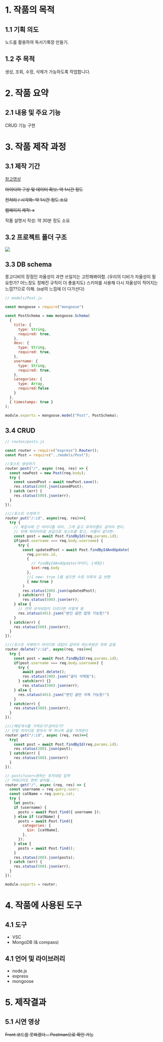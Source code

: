 # 1. 작품의 목적

## 1.1 기획 의도

노드를 활용하여 독서기록장 만들기.

## 1.2 주 목적

생성, 조회, 수정, 삭제가 가능하도록 작업합니다.

# 2. 작품 요약

## 2.1 내용 및 주요 기능

CRUD 기능 구현

# 3. 작품 제작 과정

## 3.1 제작 기간
[참고영상](https://www.youtube.com/watch?v=OML9f6LXUUs&t=3905s)

~~아이디어 구상 및 데이터 확보: 약 1시간 정도~~

~~전처리 / 시각화: 약 1시간 정도 소요~~

~~웹페이지 제작: x~~

작품 설명서 작성: 약 30분 정도 소요


## 3.2 프로젝트 폴더 구조
![](https://images.velog.io/images/jay__ss/post/3fc0a9be-b72e-4ff0-bd97-5d695a736d70/%E1%84%89%E1%85%B3%E1%84%8F%E1%85%B3%E1%84%85%E1%85%B5%E1%86%AB%E1%84%89%E1%85%A3%E1%86%BA%202022-01-08%20%E1%84%8B%E1%85%A9%E1%84%92%E1%85%AE%203.29.53.png)
## 3.3 DB schema

몽고디비의 장점인 자율성이 과연 쓰일지는 고민해봐야함.
(우리의 디비가 자율성이 필요한가? 어느정도 정해진 규칙이 더 좋을지도)
스키마를 사용해 다시 자율성이 적어지는 느낌??으로 이해.
(sql의 느낌에 더 다가선다)

```js
// models/Post.js

const mongoose = require("mongoose")

const PostSchema = new mongoose.Schema(
  {
    title: {
      type: String,
      required: true,
    },
    desc: {
      type: String,
      required: true,
    },
    username: {
      type: String,
      required: true,
    },
    categories: {
      type: Array,
      required:false
    }
  },
  { timestamps: true }
);

module.exports = mongoose.model("Post", PostSchema);
```


## 3.4 CRUD
```js
// routes/posts.js

const router = require("express").Router();
const Post = require("../models/Post");

//포스트 생성하기
router.post("/", async (req, res) => {
  const newPost = new Post(req.body);
  try {
    const savedPost = await newPost.save();
    res.status(200).json(savedPost);
  } catch (err) {
    res.status(500).json(err);
  }
});

////포스트 수정하기
router.put("/:id", async(req, res)=>{
  try { 
    // 복잡시레 긴 아이디를 의미. 그게 같고 유저이름도 같아야 한다.
    // 뒤에 파라미터로 온값으로 포스트를 찾고, 이름이 같다면~
    const post = await Post.findById(req.params.id);
    if(post.username === req.body.username) {
      try {
        const updatedPost = await Post.findByIdAndUpdate(
          req.params.id, 
          {
            // findByIdAndUpdate(아이디, {세팅})
            $set:req.body
          }, 
          //{ new: true }를 넣으면 수정 이후의 값 반환 
          { new:true }
        )
        res.status(200).json(updatedPost);
      } catch(err) {}
        res.status(500).json(err);
    } else {
      // 만약 유저네임이 다르다면 이렇게 됨
      res.status(401).json("본인 글만 업뎃 가능함!")
    }
  } catch(err) {
    res.status(500).json(err);
  }
});

////포스트 삭제하기 아이디와 네임이 같아야 하는부분은 위와 같음
router.delete("/:id", async(req, res)=>{
  try { 
    const post = await Post.findById(req.params.id);
    if(post.username === req.body.username) {
      try {
        await post.delete();
        res.status(200).json("글이 삭제됨");
      } catch(err) {}
        res.status(500).json(err);
    } else {
      res.status(401).json("본인 글만 삭제 가능함!")
    }
  } catch(err) {
    res.status(500).json(err);
  }
});

////해당게시물 가져오기?긁어오기?
// 단일 아이디로 찾아서 딱 하나의 글을 가져온다
router.get("/:id", async (req, res)=>{
  try{
    const post = await Post.findById(req.params.id);
    res.status(200).json(post);
  } catch(err) {
    res.status(500).json(err)
  }
});

// posts?user=원하는 유저네임 입력
// 카테고리도 한번 넣어봄...
router.get("/", async (req, res) => {
  const username = req.query.user;
  const catName = req.query.cat;
  try {
    let posts;
    if (username) {
      posts = await Post.find({ username });
    } else if (catName) {
      posts = await Post.find({
        categories: {
          $in: [catName],
        },
      });
    } else {
      posts = await Post.find();
    }
    res.status(200).json(posts);
  } catch (err) {
    res.status(500).json(err);
  }
});

module.exports = router;
```

# 4. 작품에 사용된 도구

## 4.1 도구

* VSC
* MongoDB (& compass)


## 4.1 언어 및 라이브러리

- node.js
- express
- mongoose

# 5. 제작결과

## 5.1 시연 영상
~~Front 코드를 못짜겠다... Postman으로 확인 가능~~